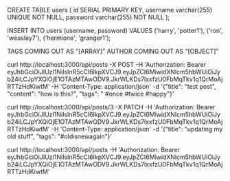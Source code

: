 CREATE TABLE users (
    id SERIAL PRIMARY KEY,
    username varchar(255) UNIQUE NOT NULL,
    password varchar(255) NOT NULL
);

INSERT INTO users (username, password)
VALUES
    ('harry', 'potter1'),
    ('ron', 'weasley7'),
    ('hermione', 'granger1');


TAGS COMING OUT AS "[ARRAY]"
AUTHOR COMING OUT AS "[OBJECT]"


curl http://localhost:3000/api/posts -X POST -H 'Authorization: Bearer eyJhbGciOiJIUzI1NiIsInR5cCI6IkpXVCJ9.eyJpZCI6MiwidXNlcm5hbWUiOiJyb24iLCJpYXQiOjE1OTAzMTAwODV9.JkrWLKDs7lxxfzU0FbMqTkv1q1QrMoAjRTTzHdKiwtM' -H 'Content-Type: application/json' -d '{"title": "test post", "content": "how is this?", "tags": " #once #twice    #happy"}'

curl http://localhost:3000/api/posts/3 -X PATCH -H 'Authorization: Bearer eyJhbGciOiJIUzI1NiIsInR5cCI6IkpXVCJ9.eyJpZCI6MiwidXNlcm5hbWUiOiJyb24iLCJpYXQiOjE1OTAzMTAwODV9.JkrWLKDs7lxxfzU0FbMqTkv1q1QrMoAjRTTzHdKiwtM' -H 'Content-Type: application/json' -d '{"title": "updating my old stuff", "tags": "#oldisnewagain"}'

curl http://localhost:3000/api/posts -H 'Authorization: Bearer eyJhbGciOiJIUzI1NiIsInR5cCI6IkpXVCJ9.eyJpZCI6MiwidXNlcm5hbWUiOiJyb24iLCJpYXQiOjE1OTAzMTAwODV9.JkrWLKDs7lxxfzU0FbMqTkv1q1QrMoAjRTTzHdKiwtM'
